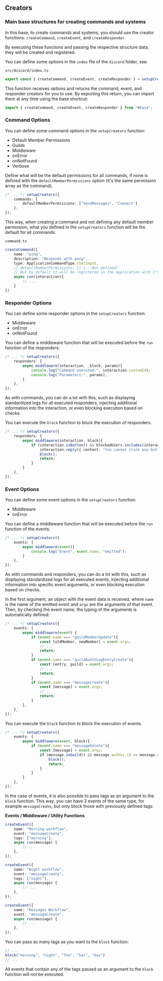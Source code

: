 ## Creators

### Main base structures for creating commands and systems

In this base, to create commands and systems, you should use the creator functions: `createCommand`, `createEvent`, and `createResponder`.

By executing these functions and passing the respective structure data, they will be created and registered.

You can define some options in the `index` file of the `discord` folder, see:

`src/discord/index.ts`
```typescript
export const { createCommand, createEvent, createResponder } = setupCreators();
```
This function receives options and returns the command, event, and responder creators for you to use. By exporting this return, you can import them at any time using the base shortcut:

```typescript
import { createCommand, createEvent, createResponder } from "#base";
```

### Command Options
You can define some command options in the `setupCreators` function:

*   Default Member Permissions
*   Guilds
*   Middleware
*   onError
*   onNotFound
*   Verbose

Define what will be the default permissions for all commands, if none is defined with the `defaultMemberPermissions` option (it's the same permission array as the command).

```typescript
/* ... */ setupCreators({
    commands: {
        defaultMemberPermissions: ["SendMessages", "Connect"]
    },
});
```
This way, when creating a command and not defining any default member permission, what you defined in the `setupCreators` function will be the default for all commands.

`command.ts`
```typescript
createCommand({
    name: "ping",
    description: "Responds with pong",
    type: ApplicationCommandType.ChatInput,
    // defaultMemberPermissions: [] <-- Not defined!
    // But by default it will be registered in the application with ["SendMessages", "Connect"]
    async run(interaction){
        // ...
    }
})
```

### Responder Options
You can define some responder options in the `setupCreators` function:

*   Middleware
*   onError
*   onNotFound

You can define a middleware function that will be executed before the `run` function of the responders:

```typescript
/* ... */ setupCreators({
    responders: {
        async middleware(interaction, _block, params){
            console.log("Command executed:", interaction.customId);
            console.log("Parameters:", params);
        }
    },
});
```
As with commands, you can do a lot with this, such as displaying standardized logs for all executed responders, injecting additional information into the interaction, or even blocking execution based on checks.

You can execute the `block` function to block the execution of responders.

```typescript
/* ... */ setupCreators({
    responders: {
        async middleware(interaction, block){
            if (interaction.isButton() && blockedUsers.includes(interaction.user.id)){
                interaction.reply({ content: "You cannot click any button!" });
                block();
                return;
            }
        }
    },
});
```

### Event Options
You can define some event options in the `setupCreators` function:

*   Middleware
*   onError

You can define a middleware function that will be executed before the `run` function of the events:

```typescript
/* ... */ setupCreators({
    events: {
        async middleware(event){
            console.log("Event", event.name, "emitted");
        }
    },
});
```
As with commands and responders, you can do a lot with this, such as displaying standardized logs for all executed events, injecting additional information into specific event arguments, or even blocking execution based on checks.

In the first argument, an object with the event data is received, where `name` is the name of the emitted event and `args` are the arguments of that event. Then, by checking the event name, the typing of the arguments is automatically defined:

```typescript
/* ... */ setupCreators({
    events: {
        async middleware(event) {
            if (event.name === "guildMemberUpdate"){
                const [oldMember, newMember] = event.args;
                // ...
                return;
            }
            if (event.name === "guildAuditLogEntryCreate"){
                const [entry, guild] = event.args;
                // ...
                return;
            }
            if (event.name === "messageCreate"){
                const [message] = event.args;
                // ...
                return;
            }
        },
    },
});
```
You can execute the `block` function to block the execution of events.

```typescript
/* ... */ setupCreators({
    events: {
        async middleware(event, block){
            if (event.name === "messageDelete"){
                const [message] = event.args;
                if (message.inGuild() && message.author.id == message.guild.id){
                    block();
                    return;
                }
            }
        }
    },
});
```
In the case of events, it is also possible to pass tags as an argument to the `block` function. This way, you can have 3 events of the same type, for example `messageCreate`, but only block those with previously defined tags:

**Events / Middleware / Utility Functions**

```typescript
createEvent({
    name: "Morning workflow",
    event: "messageCreate",
    tags: ["morning"],
    async run(message) {
        // ...
    },
});

createEvent({
    name: "Night workflow",
    event: "messageCreate",
    tags: ["night"],
    async run(message) {
        // ...
    },
});

createEvent({
    name: "Messages Workflow",
    event: "messageCreate",
    async run(message) {
        // ...
    },
});
```
You can pass as many tags as you want to the `block` function:

```typescript
// ...
block("morning", "night", "foo", "bar", "baz")
// ...
```
All events that contain any of the tags passed as an argument to the `block` function will not be executed.


